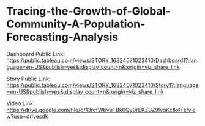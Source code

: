 # Tracing-the-Growth-of-Global-Community-A-Population-Forecasting-Analysis

Dashboard Public Link:
https://public.tableau.com/views/STORY_16824071023410/Dashboard1?:language=en-US&publish=yes&:display_count=n&:origin=viz_share_link

Story Public Link:
https://public.tableau.com/views/STORY_16824071023410/Story1?:language=en-US&publish=yes&:display_count=n&:origin=viz_share_link

Video Link:
https://drive.google.com/file/d/13rcfWbvuTBk6Qy0rEKZBZ9lvqKctk4Fz/view?usp=drivesdk

